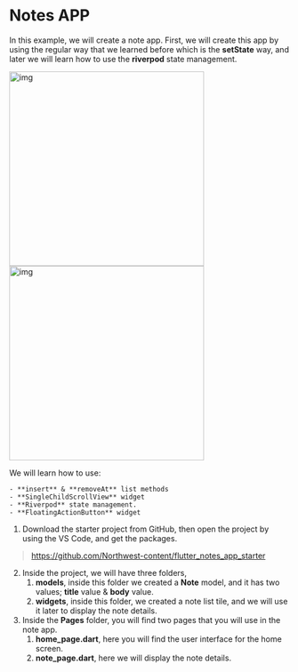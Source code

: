 # Notes APP



In this example, we will create a note app. First, we will create this app by using the regular way that we learned before which is the **setState** way, and later we will learn how to use the **riverpod** state management. 

<img src="https://lh4.googleusercontent.com/EAvD9sEoDIgIxq0XwnPAWS_ZWmgkQLYlUZoWqsKTre2p33DrCOny9LPg3fyBsK7uLSd6nHPZtQyA8SgVv7woM6D7SsLhVpu5TR8u8yWltfaSgVcrYueOKgEwqf7sf4uSi97vnvTa" alt="img" width="350" /><img src="https://lh6.googleusercontent.com/5ImNIL1Uq4VNLqZdzI5hEswvtW8UgVKBpl97WLgBY9CUkksBCjFnQcqRB4MbYXVV0ycLAij6bXU895hM9G6mb2bP513Rbu_hhgdBS8Uql5wCPxHKkNVD5MufwGvoIe8txvOkWlXK" alt="img" width="350" />



We will learn how to use:

	- **insert** & **removeAt** list methods
	- **SingleChildScrollView** widget
	- **Riverpod** state management. 
	- **FloatingActionButton** widget





1. Download the starter project from GitHub, then open the project by using the VS Code, and get the packages.

> https://github.com/Northwest-content/flutter_notes_app_starter



2. Inside the project, we will have three folders,
   1. **models**, inside this folder we created a **Note** model, and it has two values; **title** value & **body** value.
   2. **widgets**, inside this folder, we created a note list tile, and we will use it later to display the note details. 
3. Inside the **Pages** folder, you will find two pages that you will use in the note app.
   1. **home_page.dart**, here you will find the user interface for the home screen.
   2. **note_page.dart**, here we will display the note details.






































